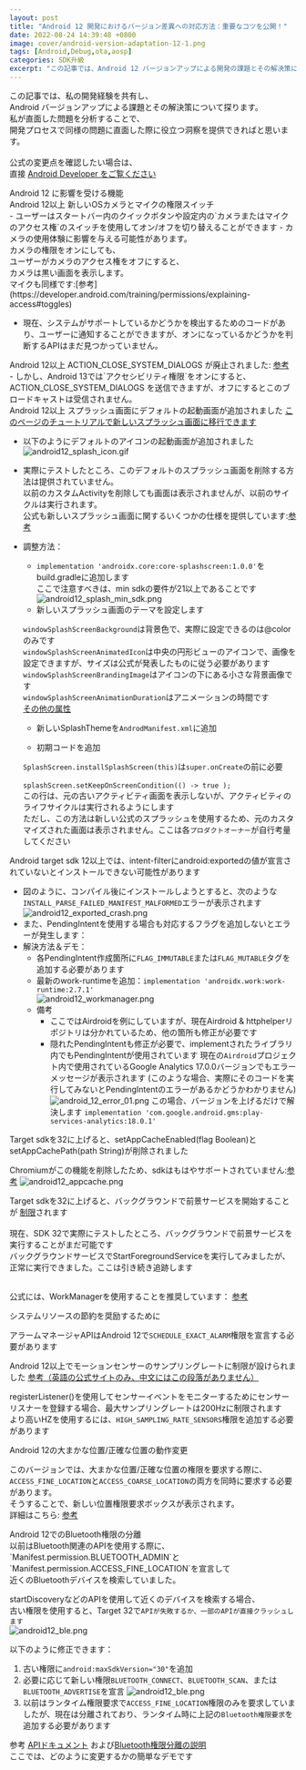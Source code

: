 ```yaml
---
layout: post
title: "Android 12 開発におけるバージョン差異への対応方法：重要なコツを公開！"
date: 2022-08-24 14:39:48 +0800
image: cover/android-version-adaptation-12-1.png
tags: [Android,Debug,ota,aosp]
categories: SDK升級
excerpt: "この記事では、Android 12 バージョンアップによる開発の課題とその解決策について紹介します。いくつかの重要なコツを共有することで、開発者がバージョン差異に対処する際に役立つ情報を提供し、スムーズに開発タスクを完了できるよう支援します。"
---
```


<p class="table_container">
  この記事では、私の開発経験を共有し、<br>
  Android バージョンアップによる課題とその解決策について探ります。<br>
  私が直面した問題を分析することで、<br>
  開発プロセスで同様の問題に直面した際に役立つ洞察を提供できればと思います。<br><br>
  公式の変更点を確認したい場合は、<br>
  直接
  <a href="https://developer.android.com/about/versions/13/changes/battery#restricted-background-battery-usage" target="_blank">
    Android Developer をご覧ください</a>
</p>

<div class="c-border-main-title-2">Android 12 に影響を受ける機能</div>
<div class="c-border-content-title-4">
   Android 12以上 新しいOSカメラとマイクの権限スイッチ
</div>
  - ユーザーはスタートバー内のクイックボタンや設定内の`カメラまたはマイクのアクセス権`のスイッチを使用してオン/オフを切り替えることができます
  - カメラの使用体験に影響を与える可能性があります。<br>
  カメラの権限をオンにしても、<br>
  ユーザーがカメラのアクセス権をオフにすると、<br>
  カメラは黒い画面を表示します。<br>
  マイクも同様です:[参考](https://developer.android.com/training/permissions/explaining-access#toggles)

  - 現在、システムがサポートしているかどうかを検出するためのコードがあり、ユーザーに通知することができますが、オンになっているかどうかを判断するAPIはまだ見つかっていません。
  <script src="https://gist.github.com/KuanChunChen/c7469603bb0f6b6b533447c7d7c9e0cf.js"></script>

  <div class="c-border-content-title-4">
     Android 12以上 ACTION_CLOSE_SYSTEM_DIALOGS が廃止されました:  
     <a href="https://developer.android.com/about/versions/12/behavior-changes-all#close-system-dialogs" target="_blank">参考</a>
  </div>
   - しかし、Android 13では`アクセシビリティ権限`をオンにすると、ACTION_CLOSE_SYSTEM_DIALOGS を送信できますが、オフにするとこのブロードキャストは受信されません。

   <div class="c-border-content-title-4">
      Android 12以上 スプラッシュ画面にデフォルトの起動画面が追加されました
      <a href="https://developer.android.com/guide/topics/ui/splash-screen/migrate" target="_blank">このページのチュートリアルで新しいスプラッシュ画面に移行できます</a>
   </div>

   - 以下のようにデフォルトのアイコンの起動画面が追加されました<br>
     ![android12_splash_icon.gif](/images/others/android12_splash_icon.gif)
   - 実際にテストしたところ、このデフォルトのスプラッシュ画面を削除する方法は提供されていません。<br>
     以前のカスタムActivityを削除しても画面は表示されませんが、以前のサイクルは実行されます。<br>
     公式も新しいスプラッシュ画面に関するいくつかの仕様を提供しています:<a href="https://developer.android.com/guide/topics/ui/splash-screen#elements" target="_blank">参考</a><br>

   - 調整方法：<br>
     - `implementation 'androidx.core:core-splashscreen:1.0.0'`をbuild.gradleに追加します<br>
     ここで注意すべきは、min sdkの要件が21以上であることです<br>
     ![android12_splash_min_sdk.png](/images/others/android12_splash_min_sdk.png)
     - 新しいスプラッシュ画面のテーマを設定します
     <script src="https://gist.github.com/KuanChunChen/dd55d7b2cb70cedf158763083390d426.js"></script>
      `windowSplashScreenBackground`は背景色で、実際に設定できるのは@colorのみです<br>
      `windowSplashScreenAnimatedIcon`は中央の円形ビューのアイコンで、画像を設定できますが、サイズは公式が発表したものに従う必要があります<br>
      `windowSplashScreenBrandingImage`はアイコンの下にある小さな背景画像です<br>
      `windowSplashScreenAnimationDuration`はアニメーションの時間です<br>
      <a href="https://developer.android.com/guide/topics/ui/splash-screen#set-theme" target="_blank">その他の属性</a>
      <br>

     - 新しいSplashThemeを`AndrodManifest.xml`に追加

     - 初期コードを追加
     <script src="https://gist.github.com/KuanChunChen/7799d22f3d2839965678d9f75435bda5.js"></script>

     `SplashScreen.installSplashScreen(this)`は`super.onCreate`の前に必要<br>
     <br>
     `splashScreen.setKeepOnScreenCondition(() -> true );`<br>
     この行は、元の古いアクティビティ画面を表示しないが、アクティビティのライフサイクルは実行されるようにします<br>
     ただし、この方法は新しい公式のスプラッシュを使用するため、元のカスタマイズされた画面は表示されません。ここは各`プロダクトオーナー`が自行考量してください


  <div class="c-border-content-title-4">
    Android target sdk 12以上では、intent-filterにandroid:exportedの値が宣言されていないとインストールできない可能性があります
  </div>

  - 図のように、コンパイル後にインストールしようとすると、次のような`INSTALL_PARSE_FAILED_MANIFEST_MALFORMED`エラーが表示されます
   ![android12_exported_crash.png](/images/others/android12_exported_crash.png)<br>
  - また、PendingIntentを使用する場合も対応するフラグを追加しないとエラーが発生します：
    <script src="https://gist.github.com/KuanChunChen/7ba7f042607cde3cb472af503088bce9.js"></script>
  - 解決方法＆デモ：<br>
    - 各PendingIntent作成箇所に`FLAG_IMMUTABLE`または`FLAG_MUTABLE`タグを追加する必要があります<br>
    - 最新のwork-runtimeを追加：`implementation 'androidx.work:work-runtime:2.7.1'`<br>
    ![android12_workmanager.png](/images/others/android12_workmanager.png)<br>
    - 備考<br>
      - ここではAirdroidを例にしていますが、現在Airdroid & httphelperリポジトリは分かれているため、他の箇所も修正が必要です
      - 隠れたPendingIntentも修正が必要で、implementされたライブラリ内でもPendingIntentが使用されています
      現在の`Airdroid`プロジェクト内で使用されているGoogle Analytics 17.0.0バージョンでもエラーメッセージが表示されます
      (このような場合、実際にそのコードを実行してみないとPendingIntentのエラーがあるかどうかわかりません)
      ![android_12_error_01.png](/images/others/android_12_error_01.png)
      この場合、バージョンを上げるだけで解決します
      `implementation 'com.google.android.gms:play-services-analytics:18.0.1'`

  <div class="c-border-content-title-4">
    Target sdkを32に上げると、setAppCacheEnabled(flag Boolean)とsetAppCachePath(path String)が削除されました   
  </div>

   Chromiumがこの機能を削除したため、sdkはもはやサポートされていません:<a href="https://web.dev/appcache-removal/" target="_blank">参考</a>
  ![android12_appcache.png](/images/others/android12_appcache.png)

  <div class="c-border-content-title-4">
    Target sdkを32に上げると、バックグラウンドで前景サービスを開始することが
      <a href="https://developer.android.com/guide/components/foreground-services#background-start" target="_blank">制限</a>されます
  </div><br>
  現在、SDK 32で実際にテストしたところ、バックグラウンドで前景サービスを実行することがまだ可能です<br>
  バックグラウンドサービスでStartForegroundServiceを実行してみましたが、正常に実行できました。ここは引き続き追跡します<br><br>

  公式には、WorkManagerを使用することを推奨しています：
  <a href="https://developer.android.com/about/versions/12/foreground-services?hl=zh-cn#recommended-alternative" target="_blank">参考</a>


  <div class="c-border-content-title-4">
    システムリソースの節約を奨励するために
  </div>

 アラームマネージャAPIはAndroid 12で`SCHEDULE_EXACT_ALARM`権限を宣言する必要があります


 <div class="c-border-content-title-4">
   Android 12以上でモーションセンサーのサンプリングレートに制限が設けられました
   <a href="https://developer.android.com/guide/topics/sensors/sensors_overview#sensors-rate-limiting" target="_blank">参考（英語の公式サイトのみ、中文にはこの段落がありません）</a>
 </div>

 registerListener()を使用してセンサーイベントをモニターするためにセンサーリスナーを登録する場合、最大サンプリングレートは200Hzに制限されます<br>
 より高いHZを使用するには、`HIGH_SAMPLING_RATE_SENSORS`権限を追加する必要があります<br>

 <div class="c-border-content-title-4">
    Android 12の大まかな位置/正確な位置の動作変更
 </div>

 このバージョンでは、大まかな位置/正確な位置の権限を要求する際に、<br>
 `ACCESS_FINE_LOCATION`と`ACCESS_COARSE_LOCATION`の両方を同時に要求する必要があります。<br>
 そうすることで、新しい位置権限要求ボックスが表示されます。<br>
 詳細はこちら: <a href="https://developer.android.com/training/location/permissions#approximate-request" target="_blank">参考</a>

 <div class="c-border-content-title-4">
    Android 12でのBluetooth権限の分離
 </div>
  以前はBluetooth関連のAPIを使用する際に、<br>
  `Manifest.permission.BLUETOOTH_ADMIN`と`Manifest.permission.ACCESS_FINE_LOCATION`を宣言して<br>
  近くのBluetoothデバイスを検索していました。<br>

  startDiscoveryなどのAPIを使用して近くのデバイスを検索する場合、<br>
  古い権限を使用すると、Target 32で`APIが失敗するか、一部のAPIが直接クラッシュします`<br>
  ![android12_ble.png](/images/others/android12_ble_crash.png)<br>

  以下のように修正できます：<br>
  1. 古い権限に`android:maxSdkVersion="30"`を追加
  2. 必要に応じて新しい権限`BLUETOOTH_CONNECT`、`BLUETOOTH_SCAN`、または`BLUETOOTH_ADVERTISE`を宣言
  ![android12_ble.png](/images/others/android12_ble.png)
  3. 以前はランタイム権限要求で`ACCESS_FINE_LOCATION`権限のみを要求していましたが、現在は分離されており、ランタイム時に上記の`Bluetooth権限要求`を追加する必要があります<br>


  参考
  <a href="https://developer.android.com/reference/android/bluetooth/BluetoothAdapter#startDiscovery()" target="_blank">APIドキュメント</a>
    および<a href="https://developer.android.com/guide/topics/connectivity/bluetooth/permissions#declare-android12-or-higher" target="_blank">Bluetooth権限分離の説明</a><br>
  ここでは、どのように変更するかの簡単なデモです<br>
  <script src="https://gist.github.com/KuanChunChen/cd5950dcc9247ea889e835a4085694f8.js"></script>
